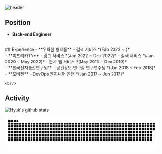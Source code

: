 
![header](https://capsule-render.vercel.app/api?type=rounded&color=gradient&text=Jinhyuk%20Park&height=150&fontSize=100&fontColor=#FFFFFF)

<!-- 
type : wave, egg, shark, slice, rect, soft, rounded, sylinder, waving, transparent
text : %20 띄어쓰기
--> 

## Position
- **Back-end Engineer**

<br/>
## Experience
- **우아한 형제들**
    - 검색 서비스 *(Fab 2023 ~ )*
    <br/>
- **아프리카TV** 
    - 광고 서비스 *(Jan 2022 ~ Dec 2022)*
    - 검색 서비스 *(Jan 2020 ~ May 2022)*
    - 전사 웹 서비스 *(May 2018 ~ Dec 2019)*
    <br/>
- **한국전자통신연구원**
    - 공간정보 연구실 연구연수생 *(Jan 2018 ~ Feb 2018)*
    <br/>
- **모비젠**
    - DevOps 엔지니어 인턴 *(Jan 2017 ~ Jun 2017)*

    <br/>
## Activity
![Hyuk's github stats](https://github-readme-stats.vercel.app/api?username=JinHyukParkk&show_icons=true&theme=merko)

<a href=#><img src="contributions.svg"></a>
